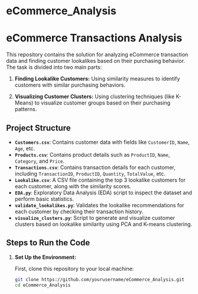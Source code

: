 # eCommerce_Analysis
# eCommerce Transactions Analysis

This repository contains the solution for analyzing eCommerce transaction data and finding customer lookalikes based on their purchasing behavior. The task is divided into two main parts:

1. **Finding Lookalike Customers:** 
   Using similarity measures to identify customers with similar purchasing behaviors.

2. **Visualizing Customer Clusters:**
   Using clustering techniques (like K-Means) to visualize customer groups based on their purchasing patterns.

## Project Structure

- **`Customers.csv`**: Contains customer data with fields like `CustomerID`, `Name`, `Age`, etc.
- **`Products.csv`**: Contains product details such as `ProductID`, `Name`, `Category`, and `Price`.
- **`Transactions.csv`**: Contains transaction details for each customer, including `TransactionID`, `ProductID`, `Quantity`, `TotalValue`, etc.
- **`Lookalike.csv`**: A CSV file containing the top 3 lookalike customers for each customer, along with the similarity scores.
- **`EDA.py`**: Exploratory Data Analysis (EDA) script to inspect the dataset and perform basic statistics.
- **`validate_lookalikes.py`**: Validates the lookalike recommendations for each customer by checking their transaction history.
- **`visualize_clusters.py`**: Script to generate and visualize customer clusters based on lookalike similarity using PCA and K-means clustering.

## Steps to Run the Code

1. **Set Up the Environment:**

   First, clone this repository to your local machine:

   ```bash
   git clone https://github.com/yourusername/eCommerce_Analysis.git
   cd eCommerce_Analysis
